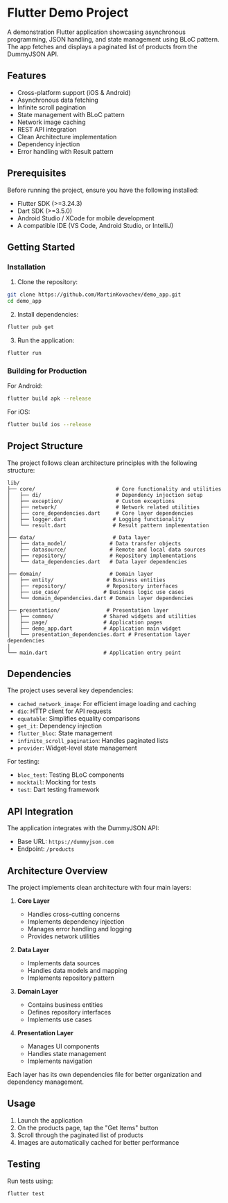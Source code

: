 # Flutter Demo Project

A demonstration Flutter application showcasing asynchronous programming, JSON handling, and state management using BLoC pattern. The app fetches and displays a paginated list of products from the DummyJSON API.

## Features

- Cross-platform support (iOS & Android)
- Asynchronous data fetching
- Infinite scroll pagination
- State management with BLoC pattern
- Network image caching
- REST API integration
- Clean Architecture implementation
- Dependency injection
- Error handling with Result pattern

## Prerequisites

Before running the project, ensure you have the following installed:

- Flutter SDK (>=3.24.3)
- Dart SDK (>=3.5.0)
- Android Studio / XCode for mobile development
- A compatible IDE (VS Code, Android Studio, or IntelliJ)

## Getting Started

### Installation

1. Clone the repository:
```bash
git clone https://github.com/MartinKovachev/demo_app.git
cd demo_app
```

2. Install dependencies:
```bash
flutter pub get
```

3. Run the application:
```bash
flutter run
```

### Building for Production

For Android:
```bash
flutter build apk --release
```

For iOS:
```bash
flutter build ios --release
```

## Project Structure

The project follows clean architecture principles with the following structure:

```
lib/
├── core/                          # Core functionality and utilities
│   ├── di/                        # Dependency injection setup
│   ├── exception/                 # Custom exceptions
│   ├── network/                   # Network related utilities
│   ├── core_dependencies.dart     # Core layer dependencies
│   ├── logger.dart               # Logging functionality
│   └── result.dart               # Result pattern implementation
│
├── data/                         # Data layer
│   ├── data_model/              # Data transfer objects
│   ├── datasource/              # Remote and local data sources
│   ├── repository/              # Repository implementations
│   └── data_dependencies.dart   # Data layer dependencies
│
├── domain/                      # Domain layer
│   ├── entity/                 # Business entities
│   ├── repository/             # Repository interfaces
│   ├── use_case/              # Business logic use cases
│   └── domain_dependencies.dart # Domain layer dependencies
│
├── presentation/               # Presentation layer
│   ├── common/                # Shared widgets and utilities
│   ├── page/                  # Application pages
│   ├── demo_app.dart          # Application main widget
│   └── presentation_dependencies.dart # Presentation layer dependencies
│
└── main.dart                  # Application entry point
```

## Dependencies

The project uses several key dependencies:

- `cached_network_image`: For efficient image loading and caching
- `dio`: HTTP client for API requests
- `equatable`: Simplifies equality comparisons
- `get_it`: Dependency injection
- `flutter_bloc`: State management
- `infinite_scroll_pagination`: Handles paginated lists
- `provider`: Widget-level state management

For testing:
- `bloc_test`: Testing BLoC components
- `mocktail`: Mocking for tests
- `test`: Dart testing framework

## API Integration

The application integrates with the DummyJSON API:
- Base URL: `https://dummyjson.com`
- Endpoint: `/products`

## Architecture Overview

The project implements clean architecture with four main layers:

1. **Core Layer**
    - Handles cross-cutting concerns
    - Implements dependency injection
    - Manages error handling and logging
    - Provides network utilities

2. **Data Layer**
    - Implements data sources
    - Handles data models and mapping
    - Implements repository pattern

3. **Domain Layer**
    - Contains business entities
    - Defines repository interfaces
    - Implements use cases

4. **Presentation Layer**
    - Manages UI components
    - Handles state management
    - Implements navigation

Each layer has its own dependencies file for better organization and dependency management.

## Usage

1. Launch the application
2. On the products page, tap the "Get Items" button
3. Scroll through the paginated list of products
4. Images are automatically cached for better performance

## Testing

Run tests using:
```bash
flutter test
```
